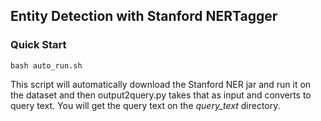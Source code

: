 ## Entity Detection with Stanford NERTagger

### Quick Start

```
bash auto_run.sh
```
This script will automatically download the Stanford NER jar and run it on the dataset and then output2query.py takes that as input and converts to query text. You will get the query text on the *query_text* directory.
